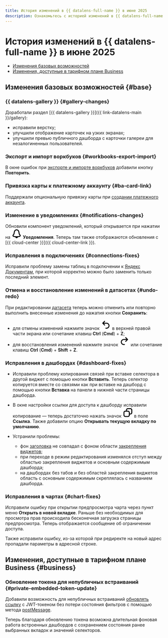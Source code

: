 ```yaml
---
title: История изменений в {{ datalens-full-name }} в июне 2025
description: Ознакомьтесь с историей изменений в {{ datalens-full-name }} за июнь 2025.
---
```


# История изменений в {{ datalens-full-name }} в июне 2025


* [Изменения базовых возможностей](#base)
* [Изменения, доступные в тарифном плане Business](#business)

## Изменения базовых возможностей {#base}

### {{ datalens-gallery }} {#gallery-changes}

Доработали раздел [{{ datalens-gallery }}]({{ link-datalens-main }}/gallery):

* исправили верстку;
* улучшили отображение карточек на узких экранах;
* улучшили превью публичного дашборда с карточки галереи для незалогиненных пользователей.

### Экспорт и импорт воркбуков {#workbooks-export-import}

В окне ошибок при [экспорте и импорте воркбуков](../workbooks-collections/export-and-import.md) добавили кнопку **Повторить**.

### Привязка карты к платежному аккаунту {#ba-card-link}

Поддержали опциональную привязку карты при [создании платежного аккаунта](../../billing/operations/create-new-account.md).

### Изменение в уведомлениях {#notifications-changes}

Обновили компонент уведомлений, который открывается при нажатии на ![image](../../_assets/console-icons/bell.svg) **Уведомления**. Теперь там также отображаются обновления с [{{ cloud-center }}]({{ cloud-center-link }}).



### Исправления в подключениях {#connections-fixes}

Исправили проблему замены таблиц в подключении к [Яндекс Документам](../operations/connection/create-yadocs.md), при которой корректно можно было заменить только последний элемент.

### Отмена и восстановление изменений в датасетах {#undo-redo}

При редактировании [датасета](../dataset/index.md) теперь можно отменить или повторно выполнить внесенные изменения до нажатия кнопки **Сохранить**:

* для отмены изменений нажмите значок ![image](../../_assets/console-icons/arrow-uturn-ccw-left.svg) в верхней правой части экрана или сочетание клавиш **Ctrl** (**Cmd**) + **Z**;
* для восстановления изменений нажмите значок ![image](../../_assets/console-icons/arrow-uturn-cw-right.svg) или сочетание клавиш **Ctrl** (**Cmd**) + **Shift** + **Z**.


### Исправления в дашбордах {#dashboard-fixes}

* Исправили проблему копирования связей при вставке селектора в другой виджет с помощью кнопки **Вставить**. Теперь селектор копируется вместе со связями как при вставке на дашборд с помощью кнопки **Вставка** на панели в нижней части страницы дашборда.
* В окне настройки ссылки для доступа к дашборду исправили копирование — теперь достаточно нажать значок ![icon](../../_assets/console-icons/copy.svg) в поле **Ссылка**. Также добавили опцию **Открывать текущую вкладку по умолчанию**.
* Устранили проблемы:
  
  * фон [заголовка](../dashboard/widget.md#title) не совпадал с фоном области [закрепления виджетов](../dashboard/settings.md#widget-fixation);
  * при переходе в режим редактирования изменялся отступ между областью закрепления виджетов и основным содержимым дашборда;
  * на дашбордах без табов и без областей закрепления виджетов область с основным содержимым скреплялась с названием дашборда.

### Исправления в чартах {#chart-fixes}

Исправили ошибку при открытии предпросмотра чарта через пункт меню **Открыть в новой вкладке**. Раньше без необходимых для просмотра прав происходила бесконечная загрузка страницы предпросмотра. Теперь отображается сообщение об ограничении доступа.

Также исправили ошибку, из-за которой при редиректе на новый адрес пропадали параметры в адресной строке.


## Изменения, доступные в тарифном плане Business {#business}

### Обновление токена для непубличных встраиваний {#private-embedded-token-update}

Добавили возможность для непубличных встраиваний [обновлять ссылку](../security/private-embedded-objects.md#token-update) с JWT-токеном без потери состояния фильтров с помощью метода [postMessage](https://developer.mozilla.org/en-US/docs/Web/API/Window/postMessage).

Теперь благодаря обновлению токена возможна длительная фоновая работа встроенных дашбордов с сохранением состояния ранее выбранных вкладок и значений селекторов.

